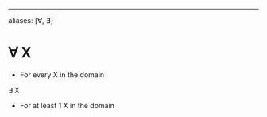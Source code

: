 --- 
aliases: [$\forall$, $\exists$]


# $\forall$ X
- For every X in the domain

$\exists$ X
- For at least 1 X in the domain